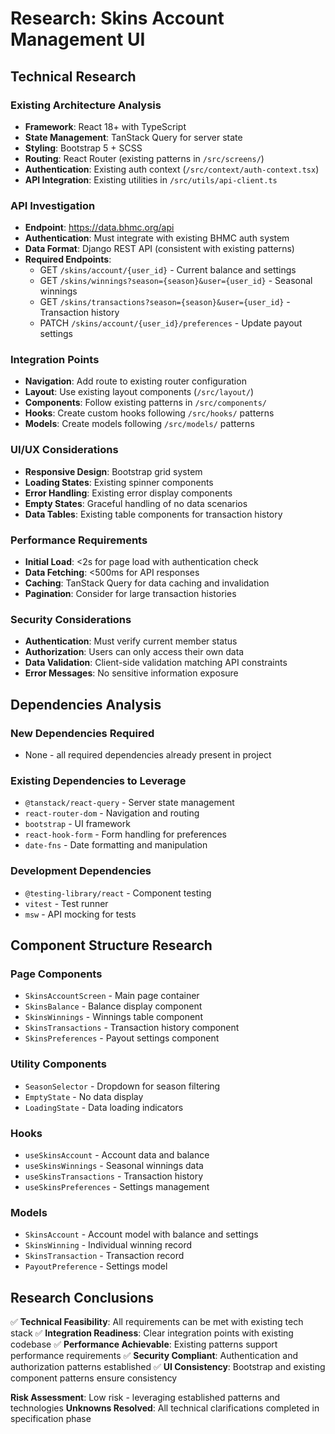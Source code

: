 # Research: Skins Account Management UI

## Technical Research

### Existing Architecture Analysis

- **Framework**: React 18+ with TypeScript
- **State Management**: TanStack Query for server state
- **Styling**: Bootstrap 5 + SCSS
- **Routing**: React Router (existing patterns in `/src/screens/`)
- **Authentication**: Existing auth context (`/src/context/auth-context.tsx`)
- **API Integration**: Existing utilities in `/src/utils/api-client.ts`

### API Investigation

- **Endpoint**: https://data.bhmc.org/api
- **Authentication**: Must integrate with existing BHMC auth system
- **Data Format**: Django REST API (consistent with existing patterns)
- **Required Endpoints**:
  - GET `/skins/account/{user_id}` - Current balance and settings
  - GET `/skins/winnings?season={season}&user={user_id}` - Seasonal winnings
  - GET `/skins/transactions?season={season}&user={user_id}` - Transaction history
  - PATCH `/skins/account/{user_id}/preferences` - Update payout settings

### Integration Points

- **Navigation**: Add route to existing router configuration
- **Layout**: Use existing layout components (`/src/layout/`)
- **Components**: Follow existing patterns in `/src/components/`
- **Hooks**: Create custom hooks following `/src/hooks/` patterns
- **Models**: Create models following `/src/models/` patterns

### UI/UX Considerations

- **Responsive Design**: Bootstrap grid system
- **Loading States**: Existing spinner components
- **Error Handling**: Existing error display components
- **Empty States**: Graceful handling of no data scenarios
- **Data Tables**: Existing table components for transaction history

### Performance Requirements

- **Initial Load**: <2s for page load with authentication check
- **Data Fetching**: <500ms for API responses
- **Caching**: TanStack Query for data caching and invalidation
- **Pagination**: Consider for large transaction histories

### Security Considerations

- **Authentication**: Must verify current member status
- **Authorization**: Users can only access their own data
- **Data Validation**: Client-side validation matching API constraints
- **Error Messages**: No sensitive information exposure

## Dependencies Analysis

### New Dependencies Required

- None - all required dependencies already present in project

### Existing Dependencies to Leverage

- `@tanstack/react-query` - Server state management
- `react-router-dom` - Navigation and routing
- `bootstrap` - UI framework
- `react-hook-form` - Form handling for preferences
- `date-fns` - Date formatting and manipulation

### Development Dependencies

- `@testing-library/react` - Component testing
- `vitest` - Test runner
- `msw` - API mocking for tests

## Component Structure Research

### Page Components

- `SkinsAccountScreen` - Main page container
- `SkinsBalance` - Balance display component
- `SkinsWinnings` - Winnings table component
- `SkinsTransactions` - Transaction history component
- `SkinsPreferences` - Payout settings component

### Utility Components

- `SeasonSelector` - Dropdown for season filtering
- `EmptyState` - No data display
- `LoadingState` - Data loading indicators

### Hooks

- `useSkinsAccount` - Account data and balance
- `useSkinsWinnings` - Seasonal winnings data
- `useSkinsTransactions` - Transaction history
- `useSkinsPreferences` - Settings management

### Models

- `SkinsAccount` - Account model with balance and settings
- `SkinsWinning` - Individual winning record
- `SkinsTransaction` - Transaction record
- `PayoutPreference` - Settings model

## Research Conclusions

✅ **Technical Feasibility**: All requirements can be met with existing tech stack ✅ **Integration
Readiness**: Clear integration points with existing codebase ✅ **Performance Achievable**: Existing
patterns support performance requirements ✅ **Security Compliant**: Authentication and
authorization patterns established ✅ **UI Consistency**: Bootstrap and existing component patterns
ensure consistency

**Risk Assessment**: Low risk - leveraging established patterns and technologies **Unknowns
Resolved**: All technical clarifications completed in specification phase
